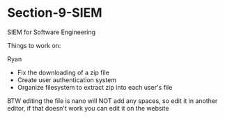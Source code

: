 # Section-9-SIEM
SIEM for Software Engineering

Things to work on:

Ryan
  - Fix the downloading of a zip file
  - Create user authentication system
  - Organize filesystem to extract zip into each user's file


BTW editing the file is nano will NOT add any spaces, so edit it in another editor, if that doesn't work you can edit it on the website
